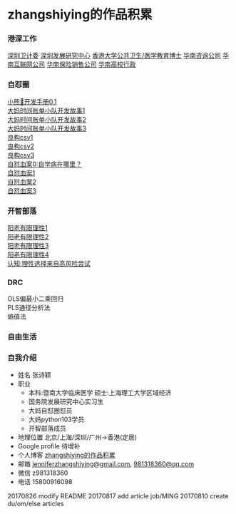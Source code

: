 # zhangshiying的作品积累

### 港深工作
[深圳卫计委](https://github.com/zhangshiyinrunwithcc/zsy.github.io/blob/master/job16_shenzhen_weijiwei.mdown)
[深圳发展研究中心](https://github.com/zhangshiyinrunwithcc/zsy.github.io/blob/master/job10_drc.mdown)
[香港大学公共卫生/医学教育博士](https://github.com/zhangshiyinrunwithcc/zsy.github.io/blob/master/job4_ming.mdown)
[华南咨询公司](https://github.com/zhangshiyinrunwithcc/zsy.github.io/blob/master/job14_consultant.mdown)
[华南互联网公司](https://github.com/zhangshiyinrunwithcc/zsy.github.io/blob/master/job13_internet.mdown)
[华南保险销售公司](https://github.com/zhangshiyinrunwithcc/zsy.github.io/blob/master/job9_sales.mdown)
[华南高校行政](https://github.com/zhangshiyinrunwithcc/zsy.github.io/blob/master/job11_university_adm.mdown)

### 自怼圈

[小熊🐻开发手册0.1](https://github.com/zhangshiyinrunwithcc/zsy.github.io/blob/master/du2devhbk0.1.mdown)<br>
[大妈时间账单小队开发故事1](https://github.com/zhangshiyinrunwithcc/zsy.github.io/blob/master/du2devissue1.mdown)<br>
[大妈时间账单小队开发故事2](https://github.com/zhangshiyinrunwithcc/zsy.github.io/blob/master/du2devissue2.mdown)<br>
[大妈时间账单小队开发故事3](https://github.com/zhangshiyinrunwithcc/zsy.github.io/blob/master/du2devissue3.mdown)<br>
[良构csv1](https://github.com/zhangshiyinrunwithcc/zsy.github.io/blob/master/du2atl4dama_CleanData_note1_stdin_readlines.mdown)<br>
[良构csv2](https://github.com/zhangshiyinrunwithcc/zsy.github.io/blob/master/du2atl4dama_CleanData_note2_goodcsv1_RCF4180.mdown)<br>
[良构csv3](https://github.com/zhangshiyinrunwithcc/zsy.github.io/blob/master/du2atl4dama_CleanData_note2_goodcsv2_double_quote.mdown)<br>
[自怼血案0:自学病在哪里？](https://github.com/zhangshiyinrunwithcc/zsy.github.io/blob/master/du2atl4dama_CleanData_note4_selfstudy_problem.mdown)<br>
[自怼血案1](https://github.com/zhangshiyinrunwithcc/zsy.github.io/blob/master/du2bc_Set_up_Git_Generating_SSHkey.md)<br>
[自怼血案2](https://github.com/zhangshiyinrunwithcc/zsy.github.io/blob/master/du2bc_file.write()utf8.md)<br>
[自怼血案3](https://github.com/zhangshiyinrunwithcc/zsy.github.io/blob/master/du2bc_word_ST3.mdown)<br>

### 开智部落

[阳老有限理性1](https://github.com/zhangshiyinrunwithcc/zsy.github.io/blob/master/om201_limited_rationality.md)<br>
[阳老有限理性2](https://github.com/zhangshiyinrunwithcc/zsy.github.io/blob/master/om22_lots_of_heart_dannet.md)<br>
[阳老有限理性3](https://github.com/zhangshiyinrunwithcc/zsy.github.io/blob/master/om2article_rationality_yangzhiping_4.mdown)<br>
[阳老有限理性4](https://github.com/zhangshiyinrunwithcc/zsy.github.io/blob/master/om2article_rationality_yangzhiping_5.mdown)<br>
[认知:理性选择来自高风险尝试](https://github.com/zhangshiyinrunwithcc/zsy.github.io/blob/cb1989e2de11277029a8cba0d8c05cb860673841/fri_keith_prospect_theory.mdown)<br>


### DRC

OLS偏最小二乘回归<br>
PLS通径分析法<br>
熵值法<br>

### 自由生活


### 自我介绍

- 姓名 张诗颖
- 职业 
    + 本科:暨南大学临床医学 硕士:上海理工大学区域经济
    + 国务院发展研究中心实习生
    + 大妈自怼圈怼员
    + 大妈python103学员
    + 开智部落成员
- 地理位置 北京/上海/深圳/广州->香港(定居)
- Google profile 待增补
- 个人博客 [zhangshiying的作品积累](https://github.com/zhangshiyinrunwithcc/zsy.github.io)
- 邮箱 jenniferzhangshiying@gmail.com, 981318360@qq.com
- 微信 z981318360
- 电话 15800916098

20170826 modify README
20170817 add article job/MING
20170810 create du/om/else articles


